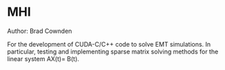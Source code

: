 # MHI
Author: Brad Cownden

For the development of CUDA-C/C++ code to solve EMT simulations. In particular, testing and implementing sparse matrix solving methods for the linear system AX(t)= B(t).
